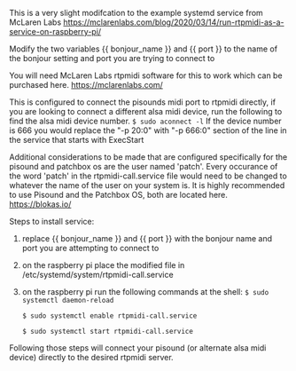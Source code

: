 This is a very slight modifcation to the example systemd service from McLaren Labs
https://mclarenlabs.com/blog/2020/03/14/run-rtpmidi-as-a-service-on-raspberry-pi/

Modify the two variables {{ bonjour_name }} and {{ port }} to the name of the bonjour setting and port you are trying to connect to    

You will need McLaren Labs rtpmidi software for this to work which can be purchased here.
https://mclarenlabs.com/

This is configured to connect the pisounds midi port to rtpmidi directly, if you are looking to connect a different alsa midi device, run the following to find the alsa midi device number.
      `$ sudo aconnect -l`
If the device number is 666 you would replace the "-p 20:0" with "-p 666:0" section of the line in the service that starts with ExecStart  

Additional considerations to be made that are configured specifically for the pisound and patchbox os are the user named 'patch'. Every occurance of the word 'patch' in the rtpmidi-call.service file would need to be changed to whatever the name of the user on your system is.
It is highly recommended to use Pisound and the Patchbox OS, both are located here.
https://blokas.io/

Steps to install service:
  1. replace {{ bonjour_name }} and {{ port }} with the bonjour name and port you are attempting to connect to
  2. on the raspberry pi place the modified file in /etc/systemd/system/rtpmidi-call.service
  3. on the raspberry pi run the following commands at the shell:
      `$ sudo systemctl daemon-reload`
      
      `$ sudo systemctl enable rtpmidi-call.service`
      
      `$ sudo systemctl start rtpmidi-call.service`
 
 Following those steps will connect your pisound (or alternate alsa midi device) directly to the desired rtpmidi server. 
